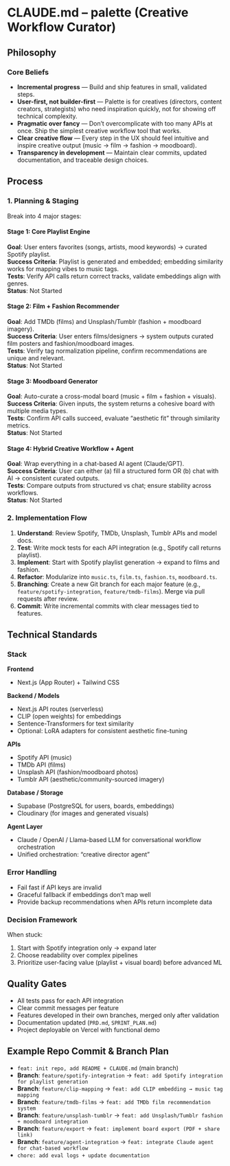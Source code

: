 # CLAUDE.md – palette (Creative Workflow Curator)

## Philosophy

### Core Beliefs
- **Incremental progress** — Build and ship features in small, validated steps.  
- **User-first, not builder-first** — Palette is for creatives (directors, content creators, strategists) who need inspiration quickly, not for showing off technical complexity.  
- **Pragmatic over fancy** — Don’t overcomplicate with too many APIs at once. Ship the simplest creative workflow tool that works.  
- **Clear creative flow** — Every step in the UX should feel intuitive and inspire creative output (music → film → fashion → moodboard).  
- **Transparency in development** — Maintain clear commits, updated documentation, and traceable design choices.  


## Process

### 1. Planning & Staging

Break into 4 major stages:

#### Stage 1: Core Playlist Engine
**Goal**: User enters favorites (songs, artists, mood keywords) → curated Spotify playlist.  
**Success Criteria**: Playlist is generated and embedded; embedding similarity works for mapping vibes to music tags.  
**Tests**: Verify API calls return correct tracks, validate embeddings align with genres.  
**Status**: Not Started  

#### Stage 2: Film + Fashion Recommender
**Goal**: Add TMDb (films) and Unsplash/Tumblr (fashion + moodboard imagery).  
**Success Criteria**: User enters films/designers → system outputs curated film posters and fashion/moodboard images.  
**Tests**: Verify tag normalization pipeline, confirm recommendations are unique and relevant.  
**Status**: Not Started  

#### Stage 3: Moodboard Generator
**Goal**: Auto-curate a cross-modal board (music + film + fashion + visuals).  
**Success Criteria**: Given inputs, the system returns a cohesive board with multiple media types.  
**Tests**: Confirm API calls succeed, evaluate “aesthetic fit” through similarity metrics.  
**Status**: Not Started  

#### Stage 4: Hybrid Creative Workflow + Agent
**Goal**: Wrap everything in a chat-based AI agent (Claude/GPT).  
**Success Criteria**: User can either (a) fill a structured form OR (b) chat with AI → consistent curated outputs.  
**Tests**: Compare outputs from structured vs chat; ensure stability across workflows.  
**Status**: Not Started  

### 2. Implementation Flow
1. **Understand**: Review Spotify, TMDb, Unsplash, Tumblr APIs and model docs.  
2. **Test**: Write mock tests for each API integration (e.g., Spotify call returns playlist).  
3. **Implement**: Start with Spotify playlist generation → expand to films and fashion.  
4. **Refactor**: Modularize into `music.ts`, `film.ts`, `fashion.ts`, `moodboard.ts`.  
5. **Branching**: Create a new Git branch for each major feature (e.g., `feature/spotify-integration`, `feature/tmdb-films`). Merge via pull requests after review.  
6. **Commit**: Write incremental commits with clear messages tied to features.  


## Technical Standards

### Stack

**Frontend**  
- Next.js (App Router) + Tailwind CSS  

**Backend / Models**  
- Next.js API routes (serverless)  
- CLIP (open weights) for embeddings  
- Sentence-Transformers for text similarity  
- Optional: LoRA adapters for consistent aesthetic fine-tuning  

**APIs**  
- Spotify API (music)  
- TMDb API (films)  
- Unsplash API (fashion/moodboard photos)  
- Tumblr API (aesthetic/community-sourced imagery)  

**Database / Storage**  
- Supabase (PostgreSQL for users, boards, embeddings)  
- Cloudinary (for images and generated visuals)  

**Agent Layer**  
- Claude / OpenAI / Llama-based LLM for conversational workflow orchestration  
- Unified orchestration: “creative director agent”  


### Error Handling
- Fail fast if API keys are invalid  
- Graceful fallback if embeddings don’t map well  
- Provide backup recommendations when APIs return incomplete data  

### Decision Framework
When stuck:  
1. Start with Spotify integration only → expand later  
2. Choose readability over complex pipelines  
3. Prioritize user-facing value (playlist + visual board) before advanced ML  

## Quality Gates
- All tests pass for each API integration  
- Clear commit messages per feature  
- Features developed in their own branches, merged only after validation  
- Documentation updated (`PRD.md`, `SPRINT_PLAN.md`)  
- Project deployable on Vercel with functional demo  

## Example Repo Commit & Branch Plan
- `feat: init repo, add README + CLAUDE.md` (main branch)  
- **Branch**: `feature/spotify-integration` → `feat: add Spotify integration for playlist generation`  
- **Branch**: `feature/clip-mapping` → `feat: add CLIP embedding → music tag mapping`  
- **Branch**: `feature/tmdb-films` → `feat: add TMDb film recommendation system`  
- **Branch**: `feature/unsplash-tumblr` → `feat: add Unsplash/Tumblr fashion + moodboard integration`  
- **Branch**: `feature/export` → `feat: implement board export (PDF + share link)`  
- **Branch**: `feature/agent-integration` → `feat: integrate Claude agent for chat-based workflow`  
- `chore: add eval logs + update documentation`  
